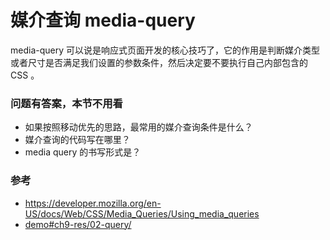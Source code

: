 # 媒介查询 media-query

media-query 可以说是响应式页面开发的核心技巧了，它的作用是判断媒介类型或者尺寸是否满足我们设置的参数条件，然后决定要不要执行自己内部包含的 CSS 。


### 问题有答案，本节不用看

- 如果按照移动优先的思路，最常用的媒介查询条件是什么？
- 媒介查询的代码写在哪里？
- media query 的书写形式是？

### 参考

- https://developer.mozilla.org/en-US/docs/Web/CSS/Media_Queries/Using_media_queries
- [demo#ch9-res/02-query/](https://happypeter.github.io/bianguaishou-page/demo/ch9-res/02-query/)
